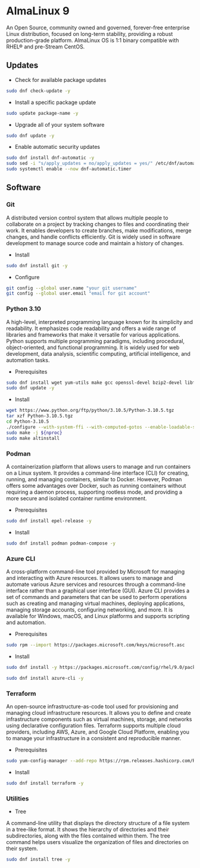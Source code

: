 # AlmaLinux 9

An Open Source, community owned and governed, forever-free enterprise Linux distribution, focused on long-term stability, providing a robust production-grade platform. AlmaLinux OS is 1:1 binary compatible with RHEL® and pre-Stream CentOS.

## Updates

- Check for available package updates
``` bash
sudo dnf check-update -y
```

- Install a specific package update
``` bash
sudo update package-name -y
```

- Upgrade all of your system software
``` bash
sudo dnf update -y
```

- Enable automatic security updates
``` bash
sudo dnf install dnf-automatic -y
sudo sed -i "s/apply_updates = no/apply_updates = yes/" /etc/dnf/automatic.conf
sudo systemctl enable --now dnf-automatic.timer
```

## Software

### Git

A distributed version control system that allows multiple people to collaborate on a project by tracking changes to files and coordinating their work. It enables developers to create branches, make modifications, merge changes, and handle conflicts efficiently. Git is widely used in software development to manage source code and maintain a history of changes.

- Install
``` bash
sudo dnf install git -y
```

- Configure
``` bash
git config --global user.name "your git username"
git config --global user.email "email for git account"
```
  
### Python 3.10
  
A high-level, interpreted programming language known for its simplicity and readability. It emphasizes code readability and offers a wide range of libraries and frameworks that make it versatile for various applications. Python supports multiple programming paradigms, including procedural, object-oriented, and functional programming. It is widely used for web development, data analysis, scientific computing, artificial intelligence, and automation tasks.

- Prerequisites
``` bash
sudo dnf install wget yum-utils make gcc openssl-devel bzip2-devel libffi-devel zlib-devel -y
sudo dnf update -y
```
  
- Install
``` bash
wget https://www.python.org/ftp/python/3.10.5/Python-3.10.5.tgz
tar xzf Python-3.10.5.tgz 
cd Python-3.10.5
./configure --with-system-ffi --with-computed-gotos --enable-loadable-sqlite-extensions 
sudo make -j ${nproc} 
sudo make altinstall 
```

### Podman

A containerization platform that allows users to manage and run containers on a Linux system. It provides a command-line interface (CLI) for creating, running, and managing containers, similar to Docker. However, Podman offers some advantages over Docker, such as running containers without requiring a daemon process, supporting rootless mode, and providing a more secure and isolated container runtime environment.

- Prerequisites 
``` bash
sudo dnf install epel-release -y
```

- Install
``` bash
sudo dnf install podman podman-compose -y
```

### Azure CLI

A cross-platform command-line tool provided by Microsoft for managing and interacting with Azure resources. It allows users to manage and automate various Azure services and resources through a command-line interface rather than a graphical user interface (GUI). Azure CLI provides a set of commands and parameters that can be used to perform operations such as creating and managing virtual machines, deploying applications, managing storage accounts, configuring networking, and more. It is available for Windows, macOS, and Linux platforms and supports scripting and automation.

- Prerequisites
``` bash
sudo rpm --import https://packages.microsoft.com/keys/microsoft.asc
```

- Install
``` bash
sudo dnf install -y https://packages.microsoft.com/config/rhel/9.0/packages-microsoft-prod.rpm -y

sudo dnf install azure-cli -y
```

### Terraform 

An open-source infrastructure-as-code tool used for provisioning and managing cloud infrastructure resources. It allows you to define and create infrastructure components such as virtual machines, storage, and networks using declarative configuration files. Terraform supports multiple cloud providers, including AWS, Azure, and Google Cloud Platform, enabling you to manage your infrastructure in a consistent and reproducible manner.

- Prerequisites
``` bash
sudo yum-config-manager --add-repo https://rpm.releases.hashicorp.com/RHEL/hashicorp.repo -y
```

- Install
``` bash
sudo dnf install terraform -y
```

### Utilities
  
- Tree

A command-line utility that displays the directory structure of a file system in a tree-like format. It shows the hierarchy of directories and their subdirectories, along with the files contained within them. The tree command helps users visualize the organization of files and directories on their system.

``` bash
sudo dnf install tree -y
```
